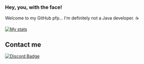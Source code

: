 ### Hey, you, with the face!
Welcome to my GitHub pfp...
I'm definitely not a Java developer. ☕

[![My stats](https://github-readme-stats.vercel.app/api?username=inc0g-repoz)](https://github.com/anuraghazra/github-readme-stats)

## Contact me
[![Discord Badge](https://img.shields.io/badge/-Vadik%235134-blue?style=social&logo=Discord&link=https://discord.com/users/408196690647056384)](https://discord.com/users/408196690647056384)
